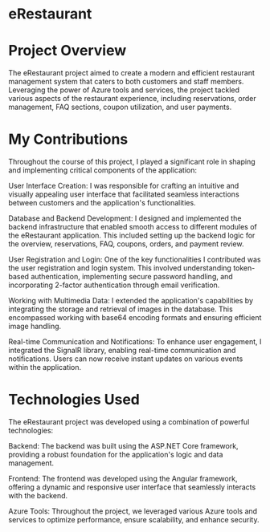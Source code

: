 # eRestaurant

# Project Overview

The eRestaurant project aimed to create a modern and efficient restaurant management system that caters to both customers and staff members. Leveraging the power of Azure tools and services, the project tackled various aspects of the restaurant experience, including reservations, order management, FAQ sections, coupon utilization, and user payments.

# My Contributions
Throughout the course of this project, I played a significant role in shaping and implementing critical components of the application:

User Interface Creation: I was responsible for crafting an intuitive and visually appealing user interface that facilitated seamless interactions between customers and the application's functionalities.

Database and Backend Development: I designed and implemented the backend infrastructure that enabled smooth access to different modules of the eRestaurant application. This included setting up the backend logic for the overview, reservations, FAQ, coupons, orders, and payment review.

User Registration and Login: One of the key functionalities I contributed was the user registration and login system. This involved understanding token-based authentication, implementing secure password handling, and incorporating 2-factor authentication through email verification.

Working with Multimedia Data: I extended the application's capabilities by integrating the storage and retrieval of images in the database. This encompassed working with base64 encoding formats and ensuring efficient image handling.

Real-time Communication and Notifications: To enhance user engagement, I integrated the SignalR library, enabling real-time communication and notifications. Users can now receive instant updates on various events within the application.

# Technologies Used
The eRestaurant project was developed using a combination of powerful technologies:

Backend: The backend was built using the ASP.NET Core framework, providing a robust foundation for the application's logic and data management.

Frontend: The frontend was developed using the Angular framework, offering a dynamic and responsive user interface that seamlessly interacts with the backend.

Azure Tools: Throughout the project, we leveraged various Azure tools and services to optimize performance, ensure scalability, and enhance security.
